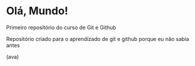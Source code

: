 # Olá, Mundo!
 Primeiro repositório do curso de Git e Github

Repositório criado para o aprendizado de git e github porque eu não sabia antes

(ava)
